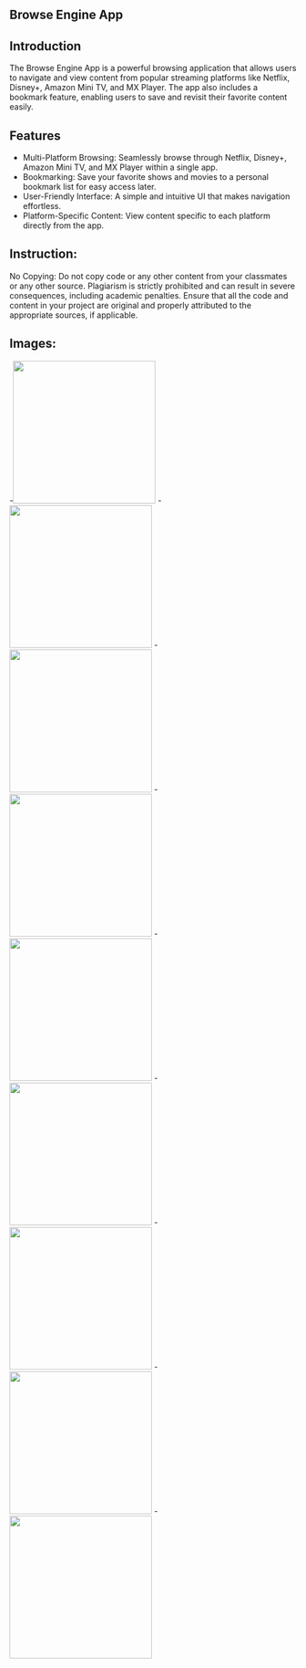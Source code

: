 

## Browse Engine App
## Introduction
The Browse Engine App is a powerful browsing application that allows users to navigate and view content from popular streaming platforms like Netflix, Disney+, Amazon Mini TV, and MX Player. The app also includes a bookmark feature, enabling users to save and revisit their favorite content easily.

## Features
 - Multi-Platform Browsing: Seamlessly browse through Netflix, Disney+, Amazon Mini TV, and MX Player within a single app.
 - Bookmarking: Save your favorite shows and movies to a personal bookmark list for easy access later.
 - User-Friendly Interface: A simple and intuitive UI that makes navigation effortless.
 - Platform-Specific Content: View content specific to each platform directly from the app.

## Instruction:
No Copying: Do not copy code or any other content from your classmates or any other source. Plagiarism is strictly prohibited and can result in severe consequences, including academic penalties. Ensure that all the code and content in your project are original and properly attributed to the appropriate sources, if applicable.

## Images:

-<img src="https://github.com/user-attachments/assets/b46ebd4c-17ea-431f-96f8-53191b7230bc" width="250">
-<img src="https://github.com/user-attachments/assets/e5abdb3b-bee6-4b69-acd3-6d0476b1aea1" width="250">
-<img src="https://github.com/user-attachments/assets/e2621ccb-ea80-4195-849e-a50721ae125a" width="250">
-<img src="https://github.com/user-attachments/assets/d22671f1-56a1-4495-a7ea-02d0a3d46762" width="250">
-<img src="https://github.com/user-attachments/assets/fc808080-99d4-4d6c-b813-8f6d3e82b671" width="250">
-<img src="https://github.com/user-attachments/assets/545d1d46-2b98-46f3-b545-d0531dabae81" width="250">
-<img src="https://github.com/user-attachments/assets/e2a32cd9-14c0-4b75-b3f0-f5ba61a3306e" width="250">
-<img src="https://github.com/user-attachments/assets/4c7685e2-00d0-4405-8955-aeba1e568fb7" width="250">
-<img src="https://github.com/user-attachments/assets/fb653b6d-91f4-4bd0-9781-bc8df5d3c564" width="250">

